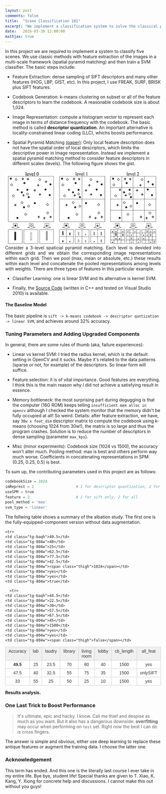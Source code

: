 ```yaml
---
layout: post
comments: false
title:  "Scene Classification 101"
excerpt: "We implement a classification system to solve the classical problem in computer vision, a final project that is accompanied with the vision course. Old, antique, out of date features are used to salute to classics in old times before the renaissance of deep learning."
date:   2016-03-30 12:00:00
mathjax: true
---
```


In this project we are required to implement a system to classify five scenes. We use classic methods with feature extraction of the images in a multi-scale framework (spatial pyramid matching) and then train a SVM classifier. The basic steps include:

- Feature Extraction: dense sampling of SIFT descriptors and many other features (HOG, LBP, GIST, etc). In this project, I use FREAK, SURF, BRISK plus SIFT features.

- Codebook Generation: k-means clustering on subset or all of the feature descriptors to learn the codebook. A reasonable codebook size is about 1,024.

- Image Representation: compute a histogram vector to represent each image in terms of distance frequency with the codebook. The basic method is called __descriptor quantization__. An important alternative is locality-constrained linear coding (LLC), whichs boosts performance.

- Spatial Pyramid Matching [(paper)](http://www-cvr.ai.uiuc.edu/ponce_grp/publication/paper/cvpr06b.pdf): 
Only local feature description does not have the spatial order of local descriptors, which limits the descriptive power in image representation. Instead we implement a spatial pyramid matching method to consider feature descriptors in different scales (levels). The following figure shows the gist.

<div class="imgcap">
<img src="/assets/cls/spm.png" width="500">
<div class="thecap" style="text-align:justify">Consider a 3-level spaticial pyramid matching. Each level is devided into different grids and we obtain the corresponding image representations within each grid. Then we pool (max, mean or absolute, etc.) these results within each level and concatenate the pooled representations among levels with weights. There are three types of features in this particular example.</div>
</div>

- Classifier Learning: one is linear SVM and its alternative is kernel SVM.


* Finally, the [Source Code]() (written in C++ and tested on Visual Studio 2010) is available. 

#### The Baseline Model

The basic pipeline is `sift -> k-means codebook -> descriptor quntization -> linear SVM`, and achieves around 32% accuracy.


### Tuning Parameters and Adding Upgraded Components

In general, there are some rules of thumb (aka, failure experiences):

- Linear vs kernel SVM: I tried the radius kernel, which is the default setting in OpenCV and it sucks. Maybe it's related to the data patterns (sparse or not, for example) of the descriptors. So linear form will suffice.

- Feature selection: it is of vital importance. Good features are everything. I think this is the main reason why I did not achieve a satisfying result in essence.

- Memory bottleneck: the most surprising part during degugging is that the computer 
(16G ROM) keeps telling `insufficient mem alloc in opencv` although I checked the system monitor that the memory didn't be fully occupied at all! So weird. Details: after feature extraction, we have, say `30w x feat_dim` descriptor matrix to compute the codebook using k-means (choosing 1024 from 30w!), the matrix is so large and thus the program crashes. Solution is to reduce the number of descriptors in dense sampling (parameter `max_kps`).

- Misc (minor experiments): Codebook size (1024 vs 1500), the accuracy won't alter much. Pooling method: max is best and others perform way much worse. Coefficients in concatenating representations in SPM: (0.25, 0.25, 0.5) is best. 


To sum up, the contributing parameters used in this project are as follows:

```python
codebookSize = 1024			
imReprest = 2 					# 1 for descriptor quantization, 2 for LLC
useSPM = true
feature = 2						# 1 for sift only, 2 for all
pool_method = 'max'			
svm_type = 'linear'
```

The follwing table shows a summary of the albation study. The first one is the fully-equipped-component version without data augmentation.

<style type="text/css">
.tg  {border-collapse:collapse;border-spacing:0;border-color:#ccc;}
.tg td{font-family:Arial, sans-serif;font-size:14px;padding:5px 10px;border-style:solid;border-width:1px;overflow:hidden;word-break:normal;border-color:#ccc;color:#333;background-color:#fff;}
.tg th{font-family:Arial, sans-serif;font-size:14px;font-weight:normal;padding:5px 10px;border-style:solid;border-width:1px;overflow:hidden;word-break:normal;border-color:#ccc;color:#333;background-color:#f0f0f0;}
.tg .tg-baqh{text-align:center;vertical-align:top}
.tg .tg-804w{font-family:Arial, Helvetica, sans-serif !important;;text-align:center;vertical-align:top}
</style>

<table class="tg">
  <tr>
    <th class="tg-baqh">Accuracy</th>
    <th class="tg-804w">lab</th>
    <th class="tg-804w">laudry</th>
    <th class="tg-804w">library</th>
    <th class="tg-804w">living room</th>
    <th class="tg-804w">lobby</th>
    <th class="tg-804w">cb_length</th>
    <th class="tg-804w">all_feat</th>
    <th class="tg-804w">LLC_coding</th>
    <th class="tg-804w">SPM</th>
  </tr>
  <tr>
    <td class="tg-baqh"><b>49.5</b></td>
    <td class="tg-804w">25</td>
    <td class="tg-804w">23.5</td>
    <td class="tg-804w">70</td>
    <td class="tg-804w">80</td>
    <td class="tg-804w">40</td>
    <td class="tg-804w">1500</td>
    <td class="tg-804w">yes</td>
    <td class="tg-804w">yes</td>
    <td class="tg-804w">true</td>
  </tr>

    <tr>
    <td class="tg-baqh">49.5</td>
    <td class="tg-804w">40</td>
    <td class="tg-804w">25</td>
    <td class="tg-804w">62.5</td>
    <td class="tg-804w">77.5</td>
    <td class="tg-804w">42.5</td>
    <td class="tg-804w"><span class="thigh">1024</span></td>
    <td class="tg-804w">yes</td>
    <td class="tg-804w">yes</td>
    <td class="tg-804w">true</td>
  </tr>
    <tr>
    <td class="tg-baqh">47.5</td>
    <td class="tg-804w">40</td>
    <td class="tg-804w">32.5</td>
    <td class="tg-804w">55</td>
    <td class="tg-804w">75</td>
    <td class="tg-804w">35</td>
    <td class="tg-804w">1500</td>
    <td class="tg-804w"><span class="thigh">onlySIFT</span></td>
    <td class="tg-804w">yes</td>
    <td class="tg-804w">true</td>
  </tr>
    <tr>
    <td class="tg-baqh">33</td>
    <td class="tg-804w">55</td>
    <td class="tg-804w">25</td>
    <td class="tg-804w">50</td>
    <td class="tg-804w">25</td>
    <td class="tg-804w">10</td>
    <td class="tg-804w">1500</td>
    <td class="tg-804w">yes</td>
    <td class="tg-804w"><span class="thigh">no</span></td>
    <td class="tg-804w">true</td>
  </tr>

      <tr>
    <td class="tg-baqh">44.5</td>
    <td class="tg-804w">22.5</td>
    <td class="tg-804w">30</td>
    <td class="tg-804w">57.5</td>
    <td class="tg-804w">67.5</td>
    <td class="tg-804w">45</td>
    <td class="tg-804w">1500</td>
    <td class="tg-804w">yes</td>
    <td class="tg-804w">yes</td>
    <td class="tg-804w"><span class="thigh">false</span></td>
  </tr>

</table>


__Results analysis.__

### One Last Trick to Boost Performance

> It's ultimate, epic and hacky. I know. Call me thief and despise as much as you want. But it also has a dangerous downside: __overfitting__ may occur when performing on `test` set. Right now the best I can do is cross fingers.

The answer is simple and obvious, either use deep learning to replace these antique features or augment the training data. I choose the latter one. 






### Acknowledgement

This term has ended. And this one is the literally last course I ever take in my entire life. Bye bye, student life! Special thanks are given to T. Xiao, K. Kang, Y. Xiong for concrete help and discussions. I cannot make this out without you guys!




